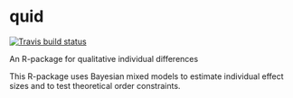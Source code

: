# quid
<!-- badges: start -->
[![Travis build status](https://travis-ci.com/lukasklima/quid.svg?branch=master)](https://travis-ci.com/lukasklima/quid)
<!-- badges: end -->

An R-package for qualitative individual differences

This R-package uses Bayesian mixed models to estimate individual effect sizes and to test theoretical order constraints.
